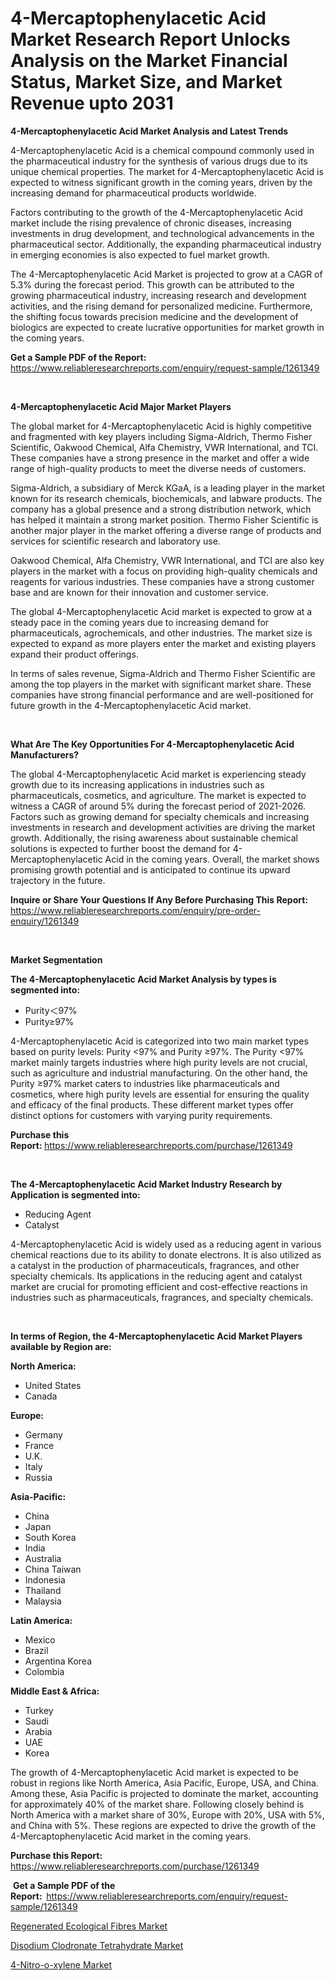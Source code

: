 <p><h1>4-Mercaptophenylacetic Acid Market Research Report Unlocks Analysis on the Market Financial Status, Market Size, and Market Revenue upto 2031</h1></p><p><strong>4-Mercaptophenylacetic Acid Market Analysis and Latest Trends</strong></p>
<p><p>4-Mercaptophenylacetic Acid is a chemical compound commonly used in the pharmaceutical industry for the synthesis of various drugs due to its unique chemical properties. The market for 4-Mercaptophenylacetic Acid is expected to witness significant growth in the coming years, driven by the increasing demand for pharmaceutical products worldwide.</p><p>Factors contributing to the growth of the 4-Mercaptophenylacetic Acid market include the rising prevalence of chronic diseases, increasing investments in drug development, and technological advancements in the pharmaceutical sector. Additionally, the expanding pharmaceutical industry in emerging economies is also expected to fuel market growth.</p><p>The 4-Mercaptophenylacetic Acid Market is projected to grow at a CAGR of 5.3% during the forecast period. This growth can be attributed to the growing pharmaceutical industry, increasing research and development activities, and the rising demand for personalized medicine. Furthermore, the shifting focus towards precision medicine and the development of biologics are expected to create lucrative opportunities for market growth in the coming years.</p></p>
<p><strong>Get a Sample PDF of the Report:&nbsp;</strong> <a href="https://www.reliableresearchreports.com/enquiry/request-sample/1261349">https://www.reliableresearchreports.com/enquiry/request-sample/1261349</a></p>
<p>&nbsp;</p>
<p><strong>4-Mercaptophenylacetic Acid Major Market Players</strong></p>
<p><p>The global market for 4-Mercaptophenylacetic Acid is highly competitive and fragmented with key players including Sigma-Aldrich, Thermo Fisher Scientific, Oakwood Chemical, Alfa Chemistry, VWR International, and TCI. These companies have a strong presence in the market and offer a wide range of high-quality products to meet the diverse needs of customers.</p><p>Sigma-Aldrich, a subsidiary of Merck KGaA, is a leading player in the market known for its research chemicals, biochemicals, and labware products. The company has a global presence and a strong distribution network, which has helped it maintain a strong market position. Thermo Fisher Scientific is another major player in the market offering a diverse range of products and services for scientific research and laboratory use.</p><p>Oakwood Chemical, Alfa Chemistry, VWR International, and TCI are also key players in the market with a focus on providing high-quality chemicals and reagents for various industries. These companies have a strong customer base and are known for their innovation and customer service.</p><p>The global 4-Mercaptophenylacetic Acid market is expected to grow at a steady pace in the coming years due to increasing demand for pharmaceuticals, agrochemicals, and other industries. The market size is expected to expand as more players enter the market and existing players expand their product offerings.</p><p>In terms of sales revenue, Sigma-Aldrich and Thermo Fisher Scientific are among the top players in the market with significant market share. These companies have strong financial performance and are well-positioned for future growth in the 4-Mercaptophenylacetic Acid market.</p></p>
<p>&nbsp;</p>
<p><strong>What Are The Key Opportunities For 4-Mercaptophenylacetic Acid Manufacturers?</strong></p>
<p><p>The global 4-Mercaptophenylacetic Acid market is experiencing steady growth due to its increasing applications in industries such as pharmaceuticals, cosmetics, and agriculture. The market is expected to witness a CAGR of around 5% during the forecast period of 2021-2026. Factors such as growing demand for specialty chemicals and increasing investments in research and development activities are driving the market growth. Additionally, the rising awareness about sustainable chemical solutions is expected to further boost the demand for 4-Mercaptophenylacetic Acid in the coming years. Overall, the market shows promising growth potential and is anticipated to continue its upward trajectory in the future.</p></p>
<p><strong>Inquire or Share Your Questions If Any Before Purchasing This Report:</strong> <a href="https://www.reliableresearchreports.com/enquiry/pre-order-enquiry/1261349">https://www.reliableresearchreports.com/enquiry/pre-order-enquiry/1261349</a></p>
<p>&nbsp;</p>
<p><strong>Market Segmentation</strong></p>
<p><strong>The 4-Mercaptophenylacetic Acid Market Analysis by types is segmented into:</strong></p>
<p><ul><li>Purity＜97%</li><li>Purity≥97%</li></ul></p>
<p><p>4-Mercaptophenylacetic Acid is categorized into two main market types based on purity levels: Purity <97% and Purity ≥97%. The Purity <97% market mainly targets industries where high purity levels are not crucial, such as agriculture and industrial manufacturing. On the other hand, the Purity ≥97% market caters to industries like pharmaceuticals and cosmetics, where high purity levels are essential for ensuring the quality and efficacy of the final products. These different market types offer distinct options for customers with varying purity requirements.</p></p>
<p><strong>Purchase this Report:&nbsp;</strong><a href="https://www.reliableresearchreports.com/purchase/1261349">https://www.reliableresearchreports.com/purchase/1261349</a></p>
<p>&nbsp;</p>
<p><strong>The 4-Mercaptophenylacetic Acid Market Industry Research by Application is segmented into:</strong></p>
<p><ul><li>Reducing Agent</li><li>Catalyst</li></ul></p>
<p><p>4-Mercaptophenylacetic Acid is widely used as a reducing agent in various chemical reactions due to its ability to donate electrons. It is also utilized as a catalyst in the production of pharmaceuticals, fragrances, and other specialty chemicals. Its applications in the reducing agent and catalyst market are crucial for promoting efficient and cost-effective reactions in industries such as pharmaceuticals, fragrances, and specialty chemicals.</p></p>
<p>&nbsp;</p>
<p><strong>In terms of Region, the 4-Mercaptophenylacetic Acid Market Players available by Region are:</strong></p>
<p>
    <p> <strong> North America: </strong>
        <ul>
            <li>United States</li>
            <li>Canada</li>
        </ul>
        </p> 
    <p> <strong> Europe: </strong>
        <ul>
            <li>Germany</li>
            <li>France</li>
            <li>U.K.</li>
            <li>Italy</li>
            <li>Russia</li>
        </ul>
        </p> 
    <p> <strong> Asia-Pacific: </strong>
        <ul>
            <li>China</li>
            <li>Japan</li>
            <li>South Korea</li>
            <li>India</li>
            <li>Australia</li>
            <li>China Taiwan</li>
            <li>Indonesia</li>
            <li>Thailand</li>
            <li>Malaysia</li>
        </ul>
        </p> 
    <p> <strong> Latin America: </strong>
        <ul>
            <li>Mexico</li>
            <li>Brazil</li>
            <li>Argentina Korea</li>
            <li>Colombia</li>
        </ul>
        </p> 
    <p> <strong> Middle East & Africa: </strong>
        <ul>
            <li>Turkey</li>
            <li>Saudi</li>
            <li>Arabia</li>
            <li>UAE</li>
            <li>Korea</li>
        </ul>
    </p>
    </p>
<p><p>The growth of 4-Mercaptophenylacetic Acid market is expected to be robust in regions like North America, Asia Pacific, Europe, USA, and China. Among these, Asia Pacific is projected to dominate the market, accounting for approximately 40% of the market share. Following closely behind is North America with a market share of 30%, Europe with 20%, USA with 5%, and China with 5%. These regions are expected to drive the growth of the 4-Mercaptophenylacetic Acid market in the coming years.</p></p>
<p><strong>Purchase this Report: </strong><a href="https://www.reliableresearchreports.com/purchase/1261349">https://www.reliableresearchreports.com/purchase/1261349</a></p>
<p>&nbsp;<strong>Get a Sample PDF of the Report:&nbsp;&nbsp;</strong><a href="https://www.reliableresearchreports.com/enquiry/request-sample/1261349">https://www.reliableresearchreports.com/enquiry/request-sample/1261349</a></p>
<p><strong></strong></p>
<p><p><a href="https://github.com/nicoletavirag/Market-Research-Report-List-2/blob/main/regenerated-ecological-fibres-market.md">Regenerated Ecological Fibres Market</a></p><p><a href="https://github.com/peachesmcdowel1/Market-Research-Report-List-1/blob/main/disodium-clodronate-tetrahydrate-market.md">Disodium Clodronate Tetrahydrate Market</a></p><p><a href="https://github.com/redneck06/Market-Research-Report-List-2/blob/main/4-nitro-o-xylene-market.md">4-Nitro-o-xylene Market</a></p></p>